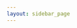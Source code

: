 ```yaml
---
layout: sidebar_page
---
```


<script>
  (async () => {
    
    const indexResponse = await fetch('https://api.github.com/repos/bear-rsg/contents/bulletin?ref=dev-v1');
    const indexData = await indexResponse.json();
    
    let indexHtmlString = '<ul>';
    
    for (let indexFile of indexData) {
        
        if(indexFile.name != 'index.md'){
            let indexFileName = indexFile.name;
            let indexFilePath = indexFile.path;
            
            if (indexFileName.endsWith('.md')) {
                indexFileName = indexFileName.slice(0, -3);
                indexFilePath = indexFile.path.slice(0, -3) + '.html';
            }
            indexFileName = indexFileName.replace(/([a-z0-9])([A-Z])/g, '$1 $2');
            indexFileName = indexFileName.replace(/([a-z])([0-9])/g, '$1 $2');
            indexFileName= indexFileName.replace(/([a-z0-9])([-])([a-z0-9])/g, '$1 $3');
                
            let indexCapFileName = indexFileName.replace(/(^\w{1})|(\s+\w{1})/g, letter => letter.toUpperCase());
            
            indexHtmlString += `<li><a href="/${indexFilePath}">${indexCapFileName}</a></li>`;
        }
    }
    indexHtmlString += '</ul>';
    
    document.getElementsByClassName('left-area')[0].innerHTML = indexHtmlString;
  })()
</script>
